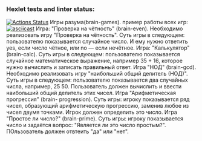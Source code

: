 ### Hexlet tests and linter status:
[![Actions Status](https://github.com/0chra/frontend-project-44/workflows/hexlet-check/badge.svg)](https://github.com/0chra/frontend-project-44/actions)
Игры разума(brain-games).
пример работы всех игр: [![asciicast](https://asciinema.org/a/5sJJPSVPCK0n6wUUavvtKdBv9.svg)](https://asciinema.org/a/5sJJPSVPCK0n6wUUavvtKdBv9)
Игра: "Проверка на чётность" (brain-even).
Необходимо реализовать игру "Проверка на чётность". Суть игры в следующем: пользователю показывается случайное число. И ему нужно ответить yes, если число чётное, или no — если нечётное.
Игра: "Калькулятор" (brain-calc).
Суть игры в следующем: пользователю показывается случайное математическое выражение, например 35 + 16, которое нужно вычислить и записать правильный ответ.
Игра "НОД" (brain-gcd).
Необходимо реализовать игру "наибольший общий делитель (НОД)". Суть игры в следующем: пользователю показывается два случайных числа, например, 25 50. Пользователь должен вычислить и ввести наибольший общий делитель этих чисел.
Игра "Арифметическая прогрессия" (brain- progression).
Суть игры: игроку показывается ряд чисел, образующий арифметическую прогрессию, заменив любое из чисел двумя точками. Игрок должен определить это число.
Игра "Простое ли число?" (brain-prime).
Суть игры: игроку показывается число и задаётся вопрос: "Является ли это число простым?". ПОльзователь должен отвтеить "да" или "нет".